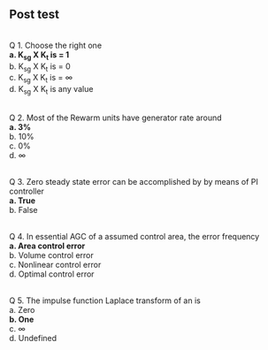 ## Post test
<br>
Q 1. Choose the right one<br>
<b>a. K<sub>sg</sub> X K<sub>t</sub> is = 1</b><br>
b. K<sub>sg</sub> X K<sub>t</sub> is = 0<br>
c. K<sub>sg</sub> X K<sub>t</sub> is = ∞<br>
d. K<sub>sg</sub> X K<sub>t</sub> is any value<br><br>


Q 2. Most of the Rewarm units have generator rate around<br>
<b>a. 3%</b></br>
b. 10%<br>
c. 0%<br>
d. ∞<br><br>

Q 3. Zero steady state error can be accomplished by by means of PI controller<br>
<b>a. True</b><br>
b. False<br><br>

Q 4. In essential AGC of a assumed control area, the error frequency<br>
<b>a. Area control error</b><br>
b. Volume control error<br>
c. Nonlinear control error<br>
d. Optimal control error<br><br>

Q 5. The impulse function Laplace transform of an is<br>
a. Zero<br>
<b>b. One</b><br>
c. ∞<br>
d. Undefined